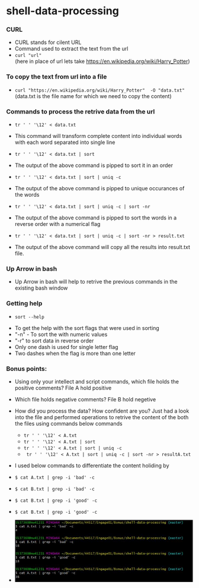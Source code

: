# shell-data-processing
### CURL
- CURL stands for cilent URL
- Command used to extract the text from the url
- ```curl "url" ```  
(here in place of url lets take https://en.wikipedia.org/wiki/Harry_Potter)

### To copy the text from url into a file
-  ```curl "https://en.wikipedia.org/wiki/Harry_Potter"  -O "data.txt" ``` 
(data.txt is the file name for which we need to copy the content)

### Commands to process the retrive data from the url
- ``` tr ' ' '\12' < data.txt ```
* This command will transform complete content into individual words with each word separated into single line
  
 - ``` tr ' ' '\12' < data.txt | sort ```
 * The output of the above command is pipped to sort it in an order
 
 - ``` tr ' ' '\12' < data.txt | sort | uniq -c ```
 * The output of the above command is pipped to unique occurances of the words
 
 - ``` tr ' ' '\12' < data.txt | sort | uniq -c | sort -nr ```
 *  The output of the above command is pipped to sort the words in a reverse order with a numerical flag

 - ``` tr ' ' '\12' < data.txt | sort | uniq -c | sort -nr > result.txt ```
 *  The output of the above command will copy all the results into result.txt file.
 
 
 
 ### Up Arrow in bash
 * Up Arrow in bash will help to retrive the previous commands in the existing bash window
 
 ### Getting help
 - ``` sort --help ```
 * To get the help with the sort flags that were used in sorting
 * "-n" - To sort the with numeric values
 * "-r" to sort data in reverse order
 * Only one dash is used for single letter flag
 * Two dashes when the flag is more than one letter
 
 ### Bonus points:
 * Using only your intellect and script commands, which file holds the positive comments?
   File A hold positive
 * Which file holds negative comments?
   File B hold negetive
 * How did you process the data? How confident are you?
   Just had a look into the file and performed operations to retrive the content of the both the files using commands below commands
   * ```tr ' ' '\12' < A.txt ```
   * ```tr ' ' '\12' < A.txt | sort```
   * ```tr ' ' '\12' < A.txt | sort | uniq -c ```
   * ``` tr ' ' '\12' < A.txt | sort | uniq -c | sort -nr > resultA.txt```
   
 * I used below commands to differentiate the content holiding by 
  * ``` $ cat A.txt | grep -i 'bad' -c ``` 
  * ``` $ cat B.txt | grep -i 'bad' -c ``` 
  * ``` $ cat B.txt | grep -i 'good' -c ``` 
  * ``` $ cat B.txt | grep -i 'good' -c ``` 

  * ![Bonus Question result](Capture.JPG)
 
